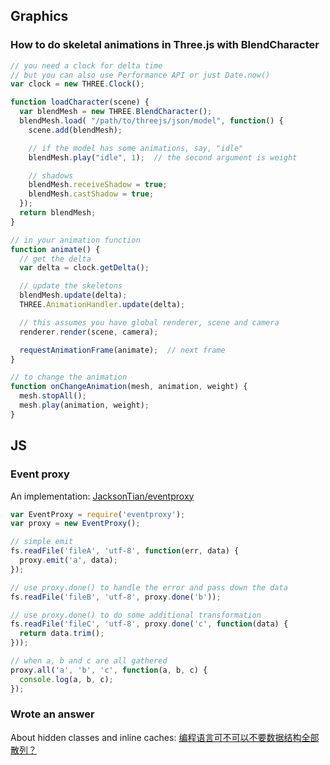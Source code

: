 ## Graphics

### How to do skeletal animations in Three.js with BlendCharacter

```javascript
// you need a clock for delta time
// but you can also use Performance API or just Date.now()
var clock = new THREE.Clock();

function loadCharacter(scene) {
  var blendMesh = new THREE.BlendCharacter();
  blendMesh.load( "/path/to/threejs/json/model", function() {
    scene.add(blendMesh);

    // if the model has some animations, say, "idle"
    blendMesh.play("idle", 1);  // the second argument is weight

    // shadows
    blendMesh.receiveShadow = true;
    blendMesh.castShadow = true;
  });
  return blendMesh;
}

// in your animation function
function animate() {
  // get the delta
  var delta = clock.getDelta();

  // update the skeletons
  blendMesh.update(delta);
  THREE.AnimationHandler.update(delta);

  // this assumes you have global renderer, scene and camera
  renderer.render(scene, camera);

  requestAnimationFrame(animate);  // next frame
}

// to change the animation
function onChangeAnimation(mesh, animation, weight) {
  mesh.stopAll();
  mesh.play(animation, weight);
}
```

## JS

### Event proxy

An implementation: [JacksonTian/eventproxy](https://github.com/JacksonTian/eventproxy)

```javascript
var EventProxy = require('eventproxy');
var proxy = new EventProxy();

// simple emit
fs.readFile('fileA', 'utf-8', function(err, data) {
  proxy.emit('a', data);
});

// use proxy.done() to handle the error and pass down the data
fs.readFile('fileB', 'utf-8', proxy.done('b'));

// use proxy.done() to do some additional transformation
fs.readFile('fileC', 'utf-8', proxy.done('c', function(data) {
  return data.trim();
}));

// when a, b and c are all gathered
proxy.all('a', 'b', 'c', function(a, b, c) {
  console.log(a, b, c);
});
```

### Wrote an answer

About hidden classes and inline caches: [编程语言可不可以不要数据结构全部散列？](http://www.zhihu.com/question/31350233/answer/51567703)
